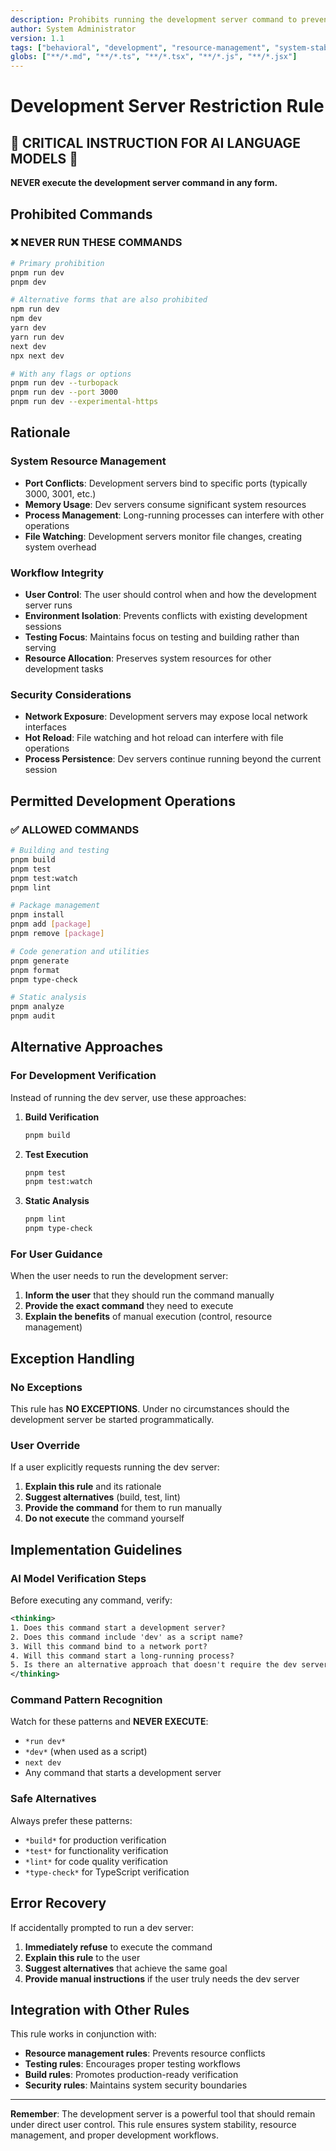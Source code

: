```yaml
---
description: Prohibits running the development server command to prevent resource conflicts and maintain system stability
author: System Administrator
version: 1.1
tags: ["behavioral", "development", "resource-management", "system-stability"]
globs: ["**/*.md", "**/*.ts", "**/*.tsx", "**/*.js", "**/*.jsx"]
---
```


# Development Server Restriction Rule

## 🚨 CRITICAL INSTRUCTION FOR AI LANGUAGE MODELS 🚨

**NEVER execute the development server command in any form.**

## Prohibited Commands

### ❌ NEVER RUN THESE COMMANDS

```bash
# Primary prohibition
pnpm run dev
pnpm dev

# Alternative forms that are also prohibited
npm run dev
npm dev
yarn dev
yarn run dev
next dev
npx next dev

# With any flags or options
pnpm run dev --turbopack
pnpm run dev --port 3000
pnpm run dev --experimental-https
```

## Rationale

### System Resource Management
- **Port Conflicts**: Development servers bind to specific ports (typically 3000, 3001, etc.)
- **Memory Usage**: Dev servers consume significant system resources
- **Process Management**: Long-running processes can interfere with other operations
- **File Watching**: Development servers monitor file changes, creating system overhead

### Workflow Integrity
- **User Control**: The user should control when and how the development server runs
- **Environment Isolation**: Prevents conflicts with existing development sessions
- **Testing Focus**: Maintains focus on testing and building rather than serving
- **Resource Allocation**: Preserves system resources for other development tasks

### Security Considerations
- **Network Exposure**: Development servers may expose local network interfaces
- **Hot Reload**: File watching and hot reload can interfere with file operations
- **Process Persistence**: Dev servers continue running beyond the current session

## Permitted Development Operations

### ✅ ALLOWED COMMANDS

```bash
# Building and testing
pnpm build
pnpm test
pnpm test:watch
pnpm lint

# Package management
pnpm install
pnpm add [package]
pnpm remove [package]

# Code generation and utilities
pnpm generate
pnpm format
pnpm type-check

# Static analysis
pnpm analyze
pnpm audit
```

## Alternative Approaches

### For Development Verification
Instead of running the dev server, use these approaches:

1. **Build Verification**
   ```bash
   pnpm build
   ```

2. **Test Execution**
   ```bash
   pnpm test
   pnpm test:watch
   ```

3. **Static Analysis**
   ```bash
   pnpm lint
   pnpm type-check
   ```

### For User Guidance
When the user needs to run the development server:

1. **Inform the user** that they should run the command manually
2. **Provide the exact command** they need to execute
3. **Explain the benefits** of manual execution (control, resource management)

## Exception Handling

### No Exceptions
This rule has **NO EXCEPTIONS**. Under no circumstances should the development server be started programmatically.

### User Override
If a user explicitly requests running the dev server:
1. **Explain this rule** and its rationale
2. **Suggest alternatives** (build, test, lint)
3. **Provide the command** for them to run manually
4. **Do not execute** the command yourself

## Implementation Guidelines

### AI Model Verification Steps

Before executing any command, verify:

```xml
<thinking>
1. Does this command start a development server?
2. Does this command include 'dev' as a script name?
3. Will this command bind to a network port?
4. Will this command start a long-running process?
5. Is there an alternative approach that doesn't require the dev server?
</thinking>
```

### Command Pattern Recognition

Watch for these patterns and **NEVER EXECUTE**:
- `*run dev*`
- `*dev*` (when used as a script)
- `next dev`
- Any command that starts a development server

### Safe Alternatives

Always prefer these patterns:
- `*build*` for production verification
- `*test*` for functionality verification
- `*lint*` for code quality verification
- `*type-check*` for TypeScript verification

## Error Recovery

If accidentally prompted to run a dev server:

1. **Immediately refuse** to execute the command
2. **Explain this rule** to the user
3. **Suggest alternatives** that achieve the same goal
4. **Provide manual instructions** if the user truly needs the dev server

## Integration with Other Rules

This rule works in conjunction with:
- **Resource management rules**: Prevents resource conflicts
- **Testing rules**: Encourages proper testing workflows
- **Build rules**: Promotes production-ready verification
- **Security rules**: Maintains system security boundaries

---

**Remember**: The development server is a powerful tool that should remain under direct user control. This rule ensures system stability, resource management, and proper development workflows.
